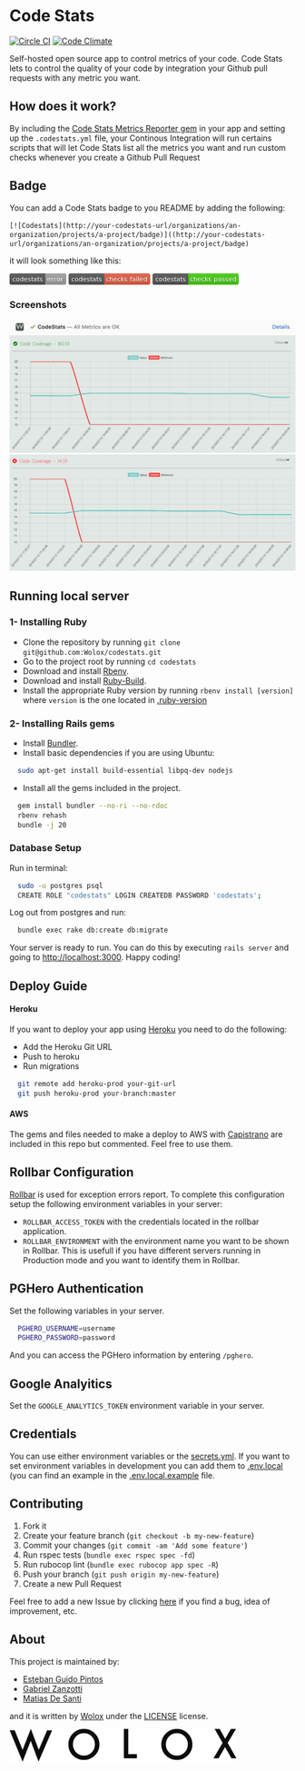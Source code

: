 Code Stats
===============
[![Circle CI](https://circleci.com/gh/Wolox/codestats/tree/master.svg?style=svg)](https://circleci.com/gh/Wolox/codestats/tree/master)
[![Code Climate](https://codeclimate.com/github/Wolox/codestats/badges/gpa.svg)](https://codeclimate.com/github/Wolox/codestats)

Self-hosted open source app to control metrics of your code. Code Stats lets to control the quality of your code by integration your Github pull requests with any metric you want.

## How does it work?

By including the [Code Stats Metrics Reporter gem](https://github.com/Wolox/codestats-metrics-reporter) in your app and setting up the `.codestats.yml` file, your Continous Integration will run certains scripts that will let Code Stats list all the metrics you want and run custom checks whenever you create a Github Pull Request

## Badge

You can add a Code Stats badge to you README by adding the following:

```
[![Codestats](http://your-codestats-url/organizations/an-organization/projects/a-project/badge)]((http://your-codestats-url/organizations/an-organization/projects/a-project/badge)
```

it will look something like this:

![code stats error badge](public/badge-error-lightgrey.png?raw=true)
![code stats failed badge](public/checks-failed-red.png?raw=true)
![code stats success badge](public/checks-passed-green.png?raw=true)

### Screenshots

![Pull Request Integration](public/pull-request-integration.png?raw=true)
![Success Metric](public/success-metric.png?raw=true)
![Failed Metric](public/failed-metric.png?raw=true)

## Running local server

### 1- Installing Ruby

- Clone the repository by running `git clone git@github.com:Wolox/codestats.git`
- Go to the project root by running `cd codestats`
- Download and install [Rbenv](https://github.com/rbenv/rbenv#basic-github-checkout).
- Download and install [Ruby-Build](https://github.com/rbenv/ruby-build#installing-as-an-rbenv-plugin-recommended).
- Install the appropriate Ruby version by running `rbenv install [version]` where `version` is the one located in [.ruby-version](.ruby-version)

### 2- Installing Rails gems

- Install [Bundler](http://bundler.io/).
- Install basic dependencies if you are using Ubuntu:

```bash
  sudo apt-get install build-essential libpq-dev nodejs
```

- Install all the gems included in the project.

```bash
  gem install bundler --no-ri --no-rdoc
  rbenv rehash
  bundle -j 20
```

### Database Setup

Run in terminal:

```bash
  sudo -u postgres psql
  CREATE ROLE "codestats" LOGIN CREATEDB PASSWORD 'codestats';
```

Log out from postgres and run:

```bash
  bundle exec rake db:create db:migrate
```

Your server is ready to run. You can do this by executing `rails server` and going to [http://localhost:3000](http://localhost:3000). Happy coding!

## Deploy Guide

#### Heroku

If you want to deploy your app using [Heroku](https://www.heroku.com) you need to do the following:

- Add the Heroku Git URL
- Push to heroku
- Run migrations

```bash
  git remote add heroku-prod your-git-url
  git push heroku-prod your-branch:master
```

#### AWS

The gems and files needed to make a deploy to AWS with [Capistrano](http://capistranorb.com/) are included in this repo but commented. Feel free to use them.

## Rollbar Configuration

[Rollbar](https://rollbar.com/) is used for exception errors report. To complete this configuration setup the following environment variables in your server:

- `ROLLBAR_ACCESS_TOKEN` with the credentials located in the rollbar application.
- `ROLLBAR_ENVIRONMENT` with the environment name you want to be shown in Rollbar. This is usefull if you have different servers running in Production mode and you want to identify them in Rollbar.

## PGHero Authentication

Set the following variables in your server.

```bash
  PGHERO_USERNAME=username
  PGHERO_PASSWORD=password
```

And you can access the PGHero information by entering `/pghero`.

## Google Analyitics

Set the `GOOGLE_ANALYTICS_TOKEN` environment variable in your server.

## Credentials

You can use either environment variables or the [secrets.yml](config/secrets.yml). If you want to set environment variables in development you can add them to [.env.local](.env.local) (you can find an example in the [.env.local.example](.env.local.example) file.

## Contributing

1. Fork it
2. Create your feature branch (`git checkout -b my-new-feature`)
3. Commit your changes (`git commit -am 'Add some feature'`)
4. Run rspec tests (`bundle exec rspec spec -fd`)
5. Run rubocop lint (`bundle exec rubocop app spec -R`)
6. Push your branch (`git push origin my-new-feature`)
7. Create a new Pull Request

Feel free to add a new Issue by clicking [here](https://github.com/Wolox/codestats/issues/new) if you find a bug, idea of improvement, etc.

## About

This project is maintained by:

- [Esteban Guido Pintos](https://github.com/epintos)
- [Gabriel Zanzotti](https://github.com/SKOLZ)
- [Matias De Santi](http://github.com/mdesanti)

and it is written by [Wolox](http://www.wolox.com.ar) under the [LICENSE](LICENSE) license.


![Wolox](https://raw.githubusercontent.com/Wolox/press-kit/master/logos/logo_banner.png)
